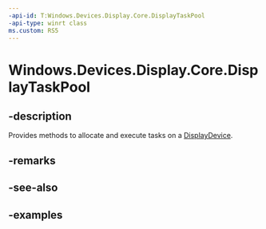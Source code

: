 ```yaml
---
-api-id: T:Windows.Devices.Display.Core.DisplayTaskPool
-api-type: winrt class
ms.custom: RS5
---
```


<!-- Class syntax.
public class DisplayTaskPool 
-->

# Windows.Devices.Display.Core.DisplayTaskPool

## -description
Provides methods to allocate and execute tasks on a [DisplayDevice](displaydevice.md).

## -remarks

## -see-also

## -examples

